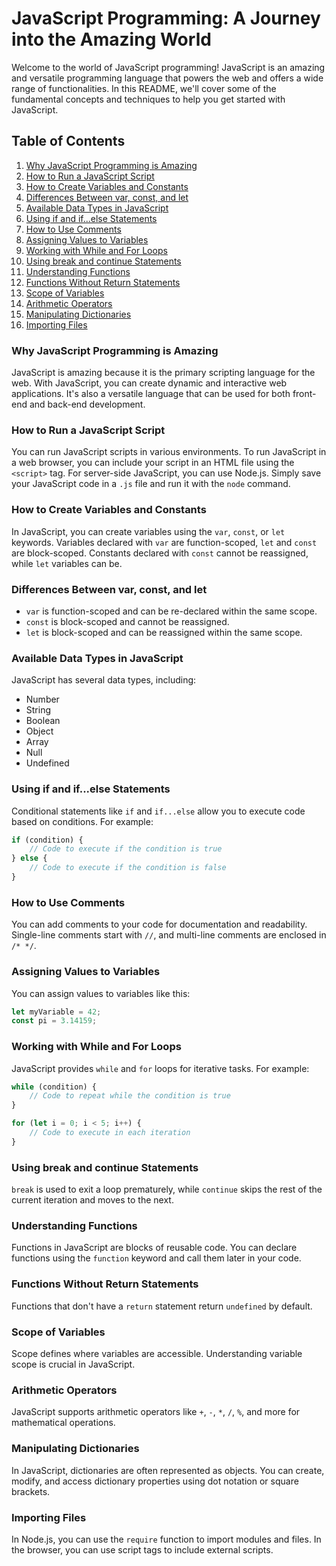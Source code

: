 # JavaScript Programming: A Journey into the Amazing World

Welcome to the world of JavaScript programming! JavaScript is an amazing and versatile programming language that powers the web and offers a wide range of functionalities. In this README, we'll cover some of the fundamental concepts and techniques to help you get started with JavaScript.

## Table of Contents

1. [Why JavaScript Programming is Amazing](#why-javascript-programming-is-amazing)
2. [How to Run a JavaScript Script](#how-to-run-a-javascript-script)
3. [How to Create Variables and Constants](#how-to-create-variables-and-constants)
4. [Differences Between var, const, and let](#differences-between-var-const-and-let)
5. [Available Data Types in JavaScript](#available-data-types-in-javascript)
6. [Using if and if...else Statements](#using-if-and-ifelse-statements)
7. [How to Use Comments](#how-to-use-comments)
8. [Assigning Values to Variables](#assigning-values-to-variables)
9. [Working with While and For Loops](#working-with-while-and-for-loops)
10. [Using break and continue Statements](#using-break-and-continue-statements)
11. [Understanding Functions](#understanding-functions)
12. [Functions Without Return Statements](#functions-without-return-statements)
13. [Scope of Variables](#scope-of-variables)
14. [Arithmetic Operators](#arithmetic-operators)
15. [Manipulating Dictionaries](#manipulating-dictionaries)
16. [Importing Files](#importing-files)

### Why JavaScript Programming is Amazing

JavaScript is amazing because it is the primary scripting language for the web. With JavaScript, you can create dynamic and interactive web applications. It's also a versatile language that can be used for both front-end and back-end development.

### How to Run a JavaScript Script

You can run JavaScript scripts in various environments. To run JavaScript in a web browser, you can include your script in an HTML file using the `<script>` tag. For server-side JavaScript, you can use Node.js. Simply save your JavaScript code in a `.js` file and run it with the `node` command.

### How to Create Variables and Constants

In JavaScript, you can create variables using the `var`, `const`, or `let` keywords. Variables declared with `var` are function-scoped, `let` and `const` are block-scoped. Constants declared with `const` cannot be reassigned, while `let` variables can be.

### Differences Between var, const, and let

- `var` is function-scoped and can be re-declared within the same scope.
- `const` is block-scoped and cannot be reassigned.
- `let` is block-scoped and can be reassigned within the same scope.

### Available Data Types in JavaScript

JavaScript has several data types, including:
- Number
- String
- Boolean
- Object
- Array
- Null
- Undefined

### Using if and if...else Statements

Conditional statements like `if` and `if...else` allow you to execute code based on conditions. For example:

```javascript
if (condition) {
    // Code to execute if the condition is true
} else {
    // Code to execute if the condition is false
}
```

### How to Use Comments

You can add comments to your code for documentation and readability. Single-line comments start with `//`, and multi-line comments are enclosed in `/* */`.

### Assigning Values to Variables

You can assign values to variables like this:

```javascript
let myVariable = 42;
const pi = 3.14159;
```

### Working with While and For Loops

JavaScript provides `while` and `for` loops for iterative tasks. For example:

```javascript
while (condition) {
    // Code to repeat while the condition is true
}

for (let i = 0; i < 5; i++) {
    // Code to execute in each iteration
}
```

### Using break and continue Statements

`break` is used to exit a loop prematurely, while `continue` skips the rest of the current iteration and moves to the next.

### Understanding Functions

Functions in JavaScript are blocks of reusable code. You can declare functions using the `function` keyword and call them later in your code.

### Functions Without Return Statements

Functions that don't have a `return` statement return `undefined` by default.

### Scope of Variables

Scope defines where variables are accessible. Understanding variable scope is crucial in JavaScript.

### Arithmetic Operators

JavaScript supports arithmetic operators like `+`, `-`, `*`, `/`, `%`, and more for mathematical operations.

### Manipulating Dictionaries

In JavaScript, dictionaries are often represented as objects. You can create, modify, and access dictionary properties using dot notation or square brackets.

### Importing Files

In Node.js, you can use the `require` function to import modules and files. In the browser, you can use script tags to include external scripts.
